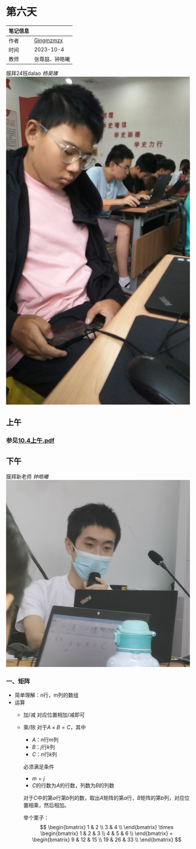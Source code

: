 # 第六天
| 笔记信息 |  |
|----|----|
| 作者 | [Gingmzmzx](https://github.com/Gingmzmzx) |
| 时间 | 2023-10-4 |
| 教师 | 张尊喆、钟皓曦 |

膜拜24班dalao _杨昊臻_
![](images/IMG_20231004_143331.jpg)

## 上午
### 参见[10.4上午.pdf](10.4上午.pdf)

## 下午
膜拜新老师 _钟皓曦_  
![Alt text](images/3A0997DFBD09B0F6A8309FE71166733F.jpg)

### 一、矩阵
- 简单理解：n行，m列的数组
- 运算
    - 加/减
        对应位置相加/减即可
    - 乘/除
        对于$A \times B = C$，其中
        - $A$：$n$行$m$列
        - $B$：$j$行$k$列
        - $C$：$n$行$k$列

        必须满足条件
        - $m = j$
        - $C$的行数为$A$的行数，列数为$B$的列数

        对于$C$中的第$a$行第$b$列的数，取出$A$矩阵的第$a$行，$B$矩阵的第$b$列，对应位置相乘，然后相加。

        举个栗子：
        $$
        \begin{bmatrix}
            1 & 2 \\
            3 & 4 \\
        \end{bmatrix} \times
        \begin{bmatrix}
            1 & 2 & 3 \\
            4 & 5 & 6 \\
        \end{bmatrix} =
        \begin{bmatrix}
            9 & 12 & 15 \\
            19 & 26 & 33 \\
        \end{bmatrix}
        $$
